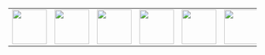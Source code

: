 ## 
<table>
  <tr>
    <td><a href="https://archlinux.org"><img src="https://cdn.jsdelivr.net/gh/devicons/devicon@latest/icons/archlinux/archlinux-original.svg" width="70"/></a></td>
    <td><a href="https://kernel.org"><img src="https://cdn.jsdelivr.net/gh/devicons/devicon@latest/icons/linux/linux-original.svg" width="70"/></a></td>
    <td><a href="https://www.gnu.org/software/bash/"><img src="https://cdn.jsdelivr.net/gh/devicons/devicon@latest/icons/bash/bash-original.svg" width="70"/></a></td>
    <td><a href="https://python.org"><img src="https://cdn.jsdelivr.net/gh/devicons/devicon@latest/icons/python/python-original.svg" width="70"/></a></td>
    <td><a href="https://www.jetbrains.com/pycharm/"><img src="https://cdn.jsdelivr.net/gh/devicons/devicon@latest/icons/pycharm/pycharm-original.svg" width="70"/></a></td>
    <td><a href="https://www.java.com"><img src="https://cdn.jsdelivr.net/gh/devicons/devicon@latest/icons/java/java-original.svg" width="70"/></a></td>
    <td><a href="https://www.docker.com"><img src="https://cdn.jsdelivr.net/gh/devicons/devicon@latest/icons/docker/docker-plain.svg" width="70"/></a></td>
    <td><a href="https://streamlit.io"><img src="https://cdn.jsdelivr.net/gh/devicons/devicon@latest/icons/streamlit/streamlit-original.svg" width="70"/></a></td>
    <td><a href="https://pandas.pydata.org"><img src="https://cdn.jsdelivr.net/gh/devicons/devicon@latest/icons/pandas/pandas-original.svg" width="70"/></a></td>
    <td><a href="https://scikit-learn.org"><img src="https://cdn.jsdelivr.net/gh/devicons/devicon@latest/icons/scikitlearn/scikitlearn-original.svg" width="70"/></a></td>
  </tr>
</table>

<!--

##

<p align="center"><img src="https://github.com/AlexBraguta/AlexBraguta/blob/main/languages.png" width="500"></p>

## 

<p align="center">
<img src="https://img.shields.io/badge/Algorand-000000.svg?style=for-the-badge&logo=Algorand&logoColor=white" height="30"> <img src="https://img.shields.io/badge/Amazon%20EC2-000000.svg?style=for-the-badge&logo=Amazon-EC2&logoColor=white" height="30"> <img src="https://img.shields.io/badge/Amazon%20Web%20Services-000000.svg?style=for-the-badge&logo=Amazon-Web-Services&logoColor=white" height="30"> <img src="https://img.shields.io/badge/Anaconda-000000.svg?style=for-the-badge&logo=Anaconda&logoColor=white" height="30"> <img src="https://img.shields.io/badge/Android-000000.svg?style=for-the-badge&logo=Android&logoColor=white" height="30"> <img src="https://img.shields.io/badge/Anthropic-000000.svg?style=for-the-badge&logo=Anthropic&logoColor=white" height="30"> <img src="https://img.shields.io/badge/Apache%20Maven-000000.svg?style=for-the-badge&logo=Apache-Maven&logoColor=white" height="30"> <img src="https://img.shields.io/badge/Apple-000000.svg?style=for-the-badge&logo=Apple&logoColor=white" height="30"> <img src="https://img.shields.io/badge/Arch%20Linux-000000.svg?style=for-the-badge&logo=Arch-Linux&logoColor=white" height="30"> <img src="https://img.shields.io/badge/Bitcoin-000000.svg?style=for-the-badge&logo=Bitcoin&logoColor=white" height="30"> <img src="https://img.shields.io/badge/Binance-000000.svg?style=for-the-badge&logo=Binance&logoColor=white" height="30"> <img src="https://img.shields.io/badge/BitTorrent-000000.svg?style=for-the-badge&logo=BitTorrent&logoColor=white" height="30"> <img src="https://img.shields.io/badge/Blockchain.com-000000.svg?style=for-the-badge&logo=blockchaindotcom&logoColor=white" height="30"> <img src="https://img.shields.io/badge/Bluesky-000000.svg?style=for-the-badge&logo=Bluesky&logoColor=white" height="30"> <img src="https://img.shields.io/badge/Bose-000000.svg?style=for-the-badge&logo=Bose&logoColor=white" height="30"> <img src="https://img.shields.io/badge/Cardano-000000.svg?style=for-the-badge&logo=Cardano&logoColor=white" height="30"> <img src="https://img.shields.io/badge/Claude-000000.svg?style=for-the-badge&logo=Claude&logoColor=white" height="30"> <img src="https://img.shields.io/badge/Corsair-000000.svg?style=for-the-badge&logo=Corsair&logoColor=white" height="30"> <img src="https://img.shields.io/badge/Coursera-000000.svg?style=for-the-badge&logo=Coursera&logoColor=white" height="30"> <img src="https://img.shields.io/badge/CSS3-000000.svg?style=for-the-badge&logo=CSS3&logoColor=white" height="30"> <img src="https://img.shields.io/badge/DaVinci%20Resolve-000000.svg?style=for-the-badge&logo=DaVinci-Resolve&logoColor=white" height="30"> <img src="https://img.shields.io/badge/Discord-000000.svg?style=for-the-badge&logo=Discord&logoColor=white" height="30"> <img src="https://img.shields.io/badge/Docker-000000.svg?style=for-the-badge&logo=Docker&logoColor=white" height="30"> <img src="https://img.shields.io/badge/Dolby-000000.svg?style=for-the-badge&logo=Dolby&logoColor=white" height="30"> <img src="https://img.shields.io/badge/Ethereum-000000.svg?style=for-the-badge&logo=Ethereum&logoColor=white" height="30"> <img src="https://img.shields.io/badge/Fedora-000000.svg?style=for-the-badge&logo=Fedora&logoColor=white" height="30"> <img src="https://img.shields.io/badge/Firefox-000000.svg?style=for-the-badge&logo=Firefox&logoColor=white" height="30"> <img src="https://img.shields.io/badge/foobar2000-000000.svg?style=for-the-badge&logo=foobar2000&logoColor=white" height="30"> <img src="https://img.shields.io/badge/Git-000000.svg?style=for-the-badge&logo=Git&logoColor=white" height="30"> <img src="https://img.shields.io/badge/GitHub-000000.svg?style=for-the-badge&logo=GitHub&logoColor=white" height="30"> <img src="https://img.shields.io/badge/GNU%20Bash-000000.svg?style=for-the-badge&logo=GNU-Bash&logoColor=white" height="30"> <img src="https://img.shields.io/badge/Goodreads-000000.svg?style=for-the-badge&logo=Goodreads&logoColor=white" height="30"> <img src="https://img.shields.io/badge/Homebrew-000000.svg?style=for-the-badge&logo=Homebrew&logoColor=white" height="30"> <img src="https://img.shields.io/badge/Hostinger-000000.svg?style=for-the-badge&logo=Hostinger&logoColor=white" height="30"> <img src="https://img.shields.io/badge/HTML5-000000.svg?style=for-the-badge&logo=HTML5&logoColor=white" height="30"> <img src="https://img.shields.io/badge/Hyprland-000000.svg?style=for-the-badge&logo=Hyprland&logoColor=white" height="30"> <img src="https://img.shields.io/badge/IMDb-000000.svg?style=for-the-badge&logo=IMDb&logoColor=white" height="30"> <img src="https://img.shields.io/badge/IntelliJ%20IDEA-000000.svg?style=for-the-badge&logo=IntelliJ-IDEA&logoColor=white" height="30"> <img src="https://img.shields.io/badge/JetBrains-000000.svg?style=for-the-badge&logo=JetBrains&logoColor=white" height="30"> <img src="https://img.shields.io/badge/Jupyter-000000.svg?style=for-the-badge&logo=Jupyter&logoColor=white" height="30"> <img src="https://img.shields.io/badge/LG-000000.svg?style=for-the-badge&logo=LG&logoColor=white" height="30"> <img src="https://img.shields.io/badge/LibreOffice-000000.svg?style=for-the-badge&logo=LibreOffice&logoColor=white" height="30"> <img src="https://img.shields.io/badge/Linux-000000.svg?style=for-the-badge&logo=Linux&logoColor=white" height="30"> <img src="https://img.shields.io/badge/Litecoin-000000.svg?style=for-the-badge&logo=Litecoin&logoColor=white" height="30"> <img src="https://img.shields.io/badge/macOS-000000.svg?style=for-the-badge&logo=macOS&logoColor=white" height="30"> <img src="https://img.shields.io/badge/Markdown-000000.svg?style=for-the-badge&logo=Markdown&logoColor=white" height="30"> <img src="https://img.shields.io/badge/Namecheap-000000.svg?style=for-the-badge&logo=Namecheap&logoColor=white" height="30"> <img src="https://img.shields.io/badge/Neovim-000000.svg?style=for-the-badge&logo=Neovim&logoColor=white" height="30"> <img src="https://img.shields.io/badge/Notion-000000.svg?style=for-the-badge&logo=Notion&logoColor=white" height="30"> <img src="https://img.shields.io/badge/NumPy-000000.svg?style=for-the-badge&logo=NumPy&logoColor=white" height="30"> <img src="https://img.shields.io/badge/Obsidian-000000.svg?style=for-the-badge&logo=Obsidian&logoColor=white" height="30"> <img src="https://img.shields.io/badge/pandas-000000.svg?style=for-the-badge&logo=pandas&logoColor=white" height="30"> <img src="https://img.shields.io/badge/Pine%20Script-000000.svg?style=for-the-badge&logo=Pine-Script&logoColor=white" height="30"> <img src="https://img.shields.io/badge/PlayStation-000000.svg?style=for-the-badge&logo=PlayStation&logoColor=white" height="30"> <img src="https://img.shields.io/badge/PrestaShop-000000.svg?style=for-the-badge&logo=PrestaShop&logoColor=white" height="30"> <img src="https://img.shields.io/badge/PyCharm-000000.svg?style=for-the-badge&logo=PyCharm&logoColor=white" height="30"> <img src="https://img.shields.io/badge/Pytest-000000.svg?style=for-the-badge&logo=Pytest&logoColor=white" height="30"> <img src="https://img.shields.io/badge/Python-000000.svg?style=for-the-badge&logo=Python&logoColor=white" height="30"> <img src="https://img.shields.io/badge/PyTorch-000000.svg?style=for-the-badge&logo=PyTorch&logoColor=white" height="30"> <img src="https://img.shields.io/badge/Raycast-000000.svg?style=for-the-badge&logo=Raycast&logoColor=white" height="30"> <img src="https://img.shields.io/badge/Republic%20of%20Gamers-000000.svg?style=for-the-badge&logo=Republic-of-Gamers&logoColor=white" height="30"> <img src="https://img.shields.io/badge/Revolut-000000.svg?style=for-the-badge&logo=Revolut&logoColor=white" height="30"> <img src="https://img.shields.io/badge/Samsung-000000.svg?style=for-the-badge&logo=Samsung&logoColor=white" height="30"> <img src="https://img.shields.io/badge/scikitlearn-000000.svg?style=for-the-badge&logo=scikit-learn&logoColor=white" height="30"> <img src="https://img.shields.io/badge/Selenium-000000.svg?style=for-the-badge&logo=Selenium&logoColor=white" height="30"> <img src="https://img.shields.io/badge/Signal-000000.svg?style=for-the-badge&logo=Signal&logoColor=white" height="30"> <img src="https://img.shields.io/badge/Solana-000000.svg?style=for-the-badge&logo=Solana&logoColor=white" height="30"> <img src="https://img.shields.io/badge/Steam-000000.svg?style=for-the-badge&logo=Steam&logoColor=white" height="30"> <img src="https://img.shields.io/badge/Stellar-000000.svg?style=for-the-badge&logo=Stellar&logoColor=white" height="30"> <img src="https://img.shields.io/badge/Streamlit-000000.svg?style=for-the-badge&logo=Streamlit&logoColor=white" height="30"> <img src="https://img.shields.io/badge/Stremio-000000.svg?style=for-the-badge&logo=Stremio&logoColor=white" height="30"> <img src="https://img.shields.io/badge/Sublime%20Text-000000.svg?style=for-the-badge&logo=Sublime-Text&logoColor=white" height="30"> <img src="https://img.shields.io/badge/Sui-000000.svg?style=for-the-badge&logo=Sui&logoColor=white" height="30"> <img src="https://img.shields.io/badge/Telegram-000000.svg?style=for-the-badge&logo=Telegram&logoColor=white" height="30"> <img src="https://img.shields.io/badge/Tether-000000.svg?style=for-the-badge&logo=Tether&logoColor=white" height="30"> <img src="https://img.shields.io/badge/Todoist-000000.svg?style=for-the-badge&logo=Todoist&logoColor=white" height="30"> <img src="https://img.shields.io/badge/TradingView-000000.svg?style=for-the-badge&logo=TradingView&logoColor=white" height="30"> <img src="https://img.shields.io/badge/Twitch-000000.svg?style=for-the-badge&logo=Twitch&logoColor=white" height="30"> <img src="https://img.shields.io/badge/Ubuntu-000000.svg?style=for-the-badge&logo=Ubuntu&logoColor=white" height="30"> <img src="https://img.shields.io/badge/Udemy-000000.svg?style=for-the-badge&logo=Udemy&logoColor=white" height="30"> <img src="https://img.shields.io/badge/Warp-000000.svg?style=for-the-badge&logo=Warp&logoColor=white" height="30"> <img src="https://img.shields.io/badge/Wayland-000000.svg?style=for-the-badge&logo=Wayland&logoColor=white" height="30"> <img src="https://img.shields.io/badge/Waze-000000.svg?style=for-the-badge&logo=Waze&logoColor=white" height="30"> <img src="https://img.shields.io/badge/Wine-000000.svg?style=for-the-badge&logo=Wine&logoColor=white" height="30"> <img src="https://img.shields.io/badge/Wise-000000.svg?style=for-the-badge&logo=Wise&logoColor=white" height="30"> <img src="https://img.shields.io/badge/Zapier-000000.svg?style=for-the-badge&logo=Zapier&logoColor=white" height="30">
</p>

-->

<!-- 

<p align="center">
<img src="https://img.shields.io/badge/Algorand-000000.svg?style=for-the-badge&logo=Algorand&logoColor=white" height="30"> <img src="https://img.shields.io/badge/Amazon%20EC2-FF9900.svg?style=for-the-badge&logo=Amazon-EC2&logoColor=white" height="30"> <img src="https://img.shields.io/badge/Amazon%20Web%20Services-232F3E.svg?style=for-the-badge&logo=Amazon-Web-Services&logoColor=white" height="30"> <img src="https://img.shields.io/badge/Anaconda-44A833.svg?style=for-the-badge&logo=Anaconda&logoColor=white" height="30"> <img src="https://img.shields.io/badge/Android-3DDC84.svg?style=for-the-badge&logo=Android&logoColor=white" height="30"> <img src="https://img.shields.io/badge/Anthropic-191919.svg?style=for-the-badge&logo=Anthropic&logoColor=white" height="30"> <img src="https://img.shields.io/badge/Apache%20Maven-C71A36.svg?style=for-the-badge&logo=Apache-Maven&logoColor=white" height="30"> <img src="https://img.shields.io/badge/Apple-000000.svg?style=for-the-badge&logo=Apple&logoColor=white" height="30"> <img src="https://img.shields.io/badge/Arch%20Linux-1793D1.svg?style=for-the-badge&logo=Arch-Linux&logoColor=white" height="30"> <img src="https://img.shields.io/badge/Bitcoin-F7931A.svg?style=for-the-badge&logo=Bitcoin&logoColor=white" height="30"> <img src="https://img.shields.io/badge/Binance-F0B90B.svg?style=for-the-badge&logo=Binance&logoColor=black" height="30"> <img src="https://img.shields.io/badge/BitTorrent-050505.svg?style=for-the-badge&logo=BitTorrent&logoColor=white" height="30"> <img src="https://img.shields.io/badge/Blockchain.com-121D33.svg?style=for-the-badge&logo=blockchaindotcom&logoColor=white" height="30"> <img src="https://img.shields.io/badge/Bluesky-0285FF.svg?style=for-the-badge&logo=Bluesky&logoColor=white" height="30"> <img src="https://img.shields.io/badge/Bose-000000.svg?style=for-the-badge&logo=Bose&logoColor=white" height="30"> <img src="https://img.shields.io/badge/Cardano-0133AD.svg?style=for-the-badge&logo=Cardano&logoColor=white" height="30"> <img src="https://img.shields.io/badge/Claude-D97757.svg?style=for-the-badge&logo=Claude&logoColor=white" height="30"> <img src="https://img.shields.io/badge/Corsair-000000.svg?style=for-the-badge&logo=Corsair&logoColor=white" height="30"> <img src="https://img.shields.io/badge/Coursera-0056D2.svg?style=for-the-badge&logo=Coursera&logoColor=white" height="30"> <img src="https://img.shields.io/badge/CSS3-1572B6.svg?style=for-the-badge&logo=CSS3&logoColor=white" height="30"> <img src="https://img.shields.io/badge/DaVinci%20Resolve-233A51.svg?style=for-the-badge&logo=DaVinci-Resolve&logoColor=white" height="30"> <img src="https://img.shields.io/badge/Discord-5865F2.svg?style=for-the-badge&logo=Discord&logoColor=white" height="30"> <img src="https://img.shields.io/badge/Docker-2496ED.svg?style=for-the-badge&logo=Docker&logoColor=white" height="30"> <img src="https://img.shields.io/badge/Dolby-000000.svg?style=for-the-badge&logo=Dolby&logoColor=white" height="30"> <img src="https://img.shields.io/badge/Ethereum-3C3C3D.svg?style=for-the-badge&logo=Ethereum&logoColor=white" height="30"> <img src="https://img.shields.io/badge/Fedora-51A2DA.svg?style=for-the-badge&logo=Fedora&logoColor=white" height="30"> <img src="https://img.shields.io/badge/Firefox-FF7139.svg?style=for-the-badge&logo=Firefox&logoColor=white" height="30"> <img src="https://img.shields.io/badge/foobar2000-000000.svg?style=for-the-badge&logo=foobar2000&logoColor=white" height="30"> <img src="https://img.shields.io/badge/Git-F05032.svg?style=for-the-badge&logo=Git&logoColor=white" height="30"> <img src="https://img.shields.io/badge/GitHub-181717.svg?style=for-the-badge&logo=GitHub&logoColor=white" height="30"> <img src="https://img.shields.io/badge/GNU%20Bash-4EAA25.svg?style=for-the-badge&logo=GNU-Bash&logoColor=white" height="30"> <img src="https://img.shields.io/badge/Goodreads-372213.svg?style=for-the-badge&logo=Goodreads&logoColor=white" height="30"> <img src="https://img.shields.io/badge/Homebrew-FBB040.svg?style=for-the-badge&logo=Homebrew&logoColor=black" height="30"> <img src="https://img.shields.io/badge/Hostinger-673DE6.svg?style=for-the-badge&logo=Hostinger&logoColor=white" height="30"> <img src="https://img.shields.io/badge/HTML5-E34F26.svg?style=for-the-badge&logo=HTML5&logoColor=white" height="30"> <img src="https://img.shields.io/badge/Hyprland-58E1FF.svg?style=for-the-badge&logo=Hyprland&logoColor=black" height="30"> <img src="https://img.shields.io/badge/IMDb-F5C518.svg?style=for-the-badge&logo=IMDb&logoColor=black" height="30"> <img src="https://img.shields.io/badge/IntelliJ%20IDEA-000000.svg?style=for-the-badge&logo=IntelliJ-IDEA&logoColor=white" height="30"> <img src="https://img.shields.io/badge/JetBrains-000000.svg?style=for-the-badge&logo=JetBrains&logoColor=white" height="30"> <img src="https://img.shields.io/badge/Jupyter-F37626.svg?style=for-the-badge&logo=Jupyter&logoColor=white" height="30"> <img src="https://img.shields.io/badge/LG-A50034.svg?style=for-the-badge&logo=LG&logoColor=white" height="30"> <img src="https://img.shields.io/badge/LibreOffice-18A303.svg?style=for-the-badge&logo=LibreOffice&logoColor=white" height="30"> <img src="https://img.shields.io/badge/Linux-FCC624.svg?style=for-the-badge&logo=Linux&logoColor=black" height="30"> <img src="https://img.shields.io/badge/Litecoin-A6A9AA.svg?style=for-the-badge&logo=Litecoin&logoColor=white" height="30"> <img src="https://img.shields.io/badge/macOS-000000.svg?style=for-the-badge&logo=macOS&logoColor=white" height="30"> <img src="https://img.shields.io/badge/Markdown-000000.svg?style=for-the-badge&logo=Markdown&logoColor=white" height="30"> <img src="https://img.shields.io/badge/Namecheap-DE3723.svg?style=for-the-badge&logo=Namecheap&logoColor=white" height="30"> <img src="https://img.shields.io/badge/Neovim-57A143.svg?style=for-the-badge&logo=Neovim&logoColor=white" height="30"> <img src="https://img.shields.io/badge/Notion-000000.svg?style=for-the-badge&logo=Notion&logoColor=white" height="30"> <img src="https://img.shields.io/badge/NumPy-013243.svg?style=for-the-badge&logo=NumPy&logoColor=white" height="30"> <img src="https://img.shields.io/badge/Obsidian-7C3AED.svg?style=for-the-badge&logo=Obsidian&logoColor=white" height="30"> <img src="https://img.shields.io/badge/pandas-150458.svg?style=for-the-badge&logo=pandas&logoColor=white" height="30"> <img src="https://img.shields.io/badge/Pine%20Script-00B453.svg?style=for-the-badge&logo=Pine-Script&logoColor=white" height="30"> <img src="https://img.shields.io/badge/PlayStation-0070D1.svg?style=for-the-badge&logo=PlayStation&logoColor=white" height="30"> <img src="https://img.shields.io/badge/PrestaShop-DF0067.svg?style=for-the-badge&logo=PrestaShop&logoColor=white" height="30"> <img src="https://img.shields.io/badge/PyCharm-000000.svg?style=for-the-badge&logo=PyCharm&logoColor=white" height="30"> <img src="https://img.shields.io/badge/Pytest-0A9EDC.svg?style=for-the-badge&logo=Pytest&logoColor=white" height="30"> <img src="https://img.shields.io/badge/Python-3776AB.svg?style=for-the-badge&logo=Python&logoColor=white" height="30"> <img src="https://img.shields.io/badge/PyTorch-EE4C2C.svg?style=for-the-badge&logo=PyTorch&logoColor=white" height="30"> <img src="https://img.shields.io/badge/Raycast-FF6363.svg?style=for-the-badge&logo=Raycast&logoColor=white" height="30"> <img src="https://img.shields.io/badge/Republic%20of%20Gamers-FF0029.svg?style=for-the-badge&logo=Republic-of-Gamers&logoColor=white" height="30"> <img src="https://img.shields.io/badge/Revolut-191C1F.svg?style=for-the-badge&logo=Revolut&logoColor=white" height="30"> <img src="https://img.shields.io/badge/Samsung-1428A0.svg?style=for-the-badge&logo=Samsung&logoColor=white" height="30"> <img src="https://img.shields.io/badge/scikitlearn-F7931E.svg?style=for-the-badge&logo=scikit-learn&logoColor=white" height="30"> <img src="https://img.shields.io/badge/Selenium-43B02A.svg?style=for-the-badge&logo=Selenium&logoColor=white" height="30"> <img src="https://img.shields.io/badge/Signal-3B45FD.svg?style=for-the-badge&logo=Signal&logoColor=white" height="30"> <img src="https://img.shields.io/badge/Solana-9945FF.svg?style=for-the-badge&logo=Solana&logoColor=white" height="30"> <img src="https://img.shields.io/badge/Steam-000000.svg?style=for-the-badge&logo=Steam&logoColor=white" height="30"> <img src="https://img.shields.io/badge/Stellar-7D00FF.svg?style=for-the-badge&logo=Stellar&logoColor=white" height="30"> <img src="https://img.shields.io/badge/Streamlit-FF4B4B.svg?style=for-the-badge&logo=Streamlit&logoColor=white" height="30"> <img src="https://img.shields.io/badge/Stremio-685CEE.svg?style=for-the-badge&logo=Stremio&logoColor=white" height="30"> <img src="https://img.shields.io/badge/Sublime%20Text-FF9800.svg?style=for-the-badge&logo=Sublime-Text&logoColor=white" height="30"> <img src="https://img.shields.io/badge/Sui-4DA2FF.svg?style=for-the-badge&logo=Sui&logoColor=white" height="30"> <img src="https://img.shields.io/badge/Telegram-26A5E4.svg?style=for-the-badge&logo=Telegram&logoColor=white" height="30"> <img src="https://img.shields.io/badge/Tether-50AF95.svg?style=for-the-badge&logo=Tether&logoColor=white" height="30"> <img src="https://img.shields.io/badge/Todoist-E44332.svg?style=for-the-badge&logo=Todoist&logoColor=white" height="30"> <img src="https://img.shields.io/badge/TradingView-131622.svg?style=for-the-badge&logo=TradingView&logoColor=white" height="30"> <img src="https://img.shields.io/badge/Twitch-9146FF.svg?style=for-the-badge&logo=Twitch&logoColor=white" height="30"> <img src="https://img.shields.io/badge/Ubuntu-E95420.svg?style=for-the-badge&logo=Ubuntu&logoColor=white" height="30"> <img src="https://img.shields.io/badge/Udemy-A435F0.svg?style=for-the-badge&logo=Udemy&logoColor=white" height="30"> <img src="https://img.shields.io/badge/Warp-01A4FF.svg?style=for-the-badge&logo=Warp&logoColor=white" height="30"> <img src="https://img.shields.io/badge/Wayland-FFBC00.svg?style=for-the-badge&logo=Wayland&logoColor=black" height="30"> <img src="https://img.shields.io/badge/Waze-33CCFF.svg?style=for-the-badge&logo=Waze&logoColor=white" height="30"> <img src="https://img.shields.io/badge/Wine-800000.svg?style=for-the-badge&logo=Wine&logoColor=white" height="30"> <img src="https://img.shields.io/badge/Wise-9FE870.svg?style=for-the-badge&logo=Wise&logoColor=black" height="30"> <img src="https://img.shields.io/badge/Zapier-FF4F00.svg?style=for-the-badge&logo=Zapier&logoColor=white" height="30">
</p>

-->

<!--
**AlexBraguta/AlexBraguta** is a ✨ _special_ ✨ repository because its `README.md` (this file) appears on your GitHub profile.

Here are some ideas to get you started:

- 🔭 I’m currently working on ...
- 🌱 I’m currently learning ...
- 👯 I’m looking to collaborate on ...
- 🤔 I’m looking for help with ...
- 💬 Ask me about ...
- 📫 How to reach me: ...
- 😄 Pronouns: ...
- ⚡ Fun fact: ...
-->
